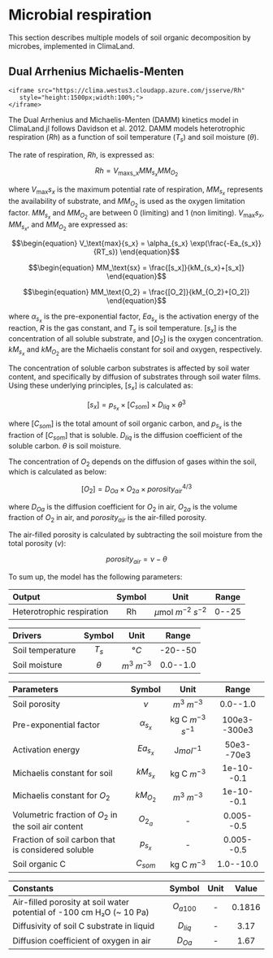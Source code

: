 # Microbial respiration
This section describes multiple models of soil organic decomposition
by microbes, implemented in ClimaLand. 

## Dual Arrhenius Michaelis-Menten

```@raw html
<iframe src="https://clima.westus3.cloudapp.azure.com/jsserve/Rh"
   style="height:1500px;width:100%;">
</iframe>
```

The Dual Arrhenius and Michaelis-Menten (DAMM) kinetics model in ClimaLand.jl follows Davidson et al. 2012. DAMM models heterotrophic respiration ($Rh$) as a function of soil temperature ($T_s$) and soil moisture ($\theta$).

The rate of respiration, $Rh$, is expressed as:
```math
\begin{equation}
    Rh = V_\text{maxs_x}MM_{s_x}MM_{O_2}
\end{equation}
```

where $V_\text{max}{s_x}$ is the maximum potential rate of respiration, $MM_{s_x}$ represents the availability of substrate, and $MM_{O_2}$ is used as the oxygen limitation factor. $MM_{s_x}$ and $MM_{O_2}$ are between 0 (limiting) and 1 (non limiting). $V_\text{max}{s_x}$, $MM_{s_x}$, and $MM_{O_2}$ are expressed as:

```math
\begin{equation}
    V_\text{max}{s_x} = \alpha_{s_x} \exp(\frac{-Ea_{s_x}}{RT_s})
\end{equation}
```
```math
\begin{equation}
    MM_\text{sx} = \frac{[s_x]}{kM_{s_x}+[s_x]}
\end{equation}
```
```math
\begin{equation}
    MM_\text{O_2} = \frac{[O_2]}{kM_{O_2}+[O_2]}
\end{equation}
```
where $\alpha_{s_x}$ is the pre-exponential factor, $Ea_{s_x}$ is the activation energy of the reaction, $R$ is the gas constant, and $T_s$ is soil temperature. $[s_x]$ is the concentration of all soluble substrate, and $[O_2]$ is the oxygen concentration. $kM_{s_x}$ and $kM_{O_2}$ are the Michaelis constant for soil and oxygen, respectively.

The concentration of soluble carbon substrates is affected by soil water content, and specifically by diffusion of substrates through soil water films. Using these underlying principles, $[s_x]$ is calculated as:
```math
\begin{equation}
    [s_x] = p_{s_x}\times[C_{som}]\times D_{liq}\times\theta^3
\end{equation}
```
where $[C_{som}]$ is the total amount of soil organic carbon, and $p_{s_x}$ is the fraction of $[C_{som}]$ that is soluble. $D_{liq}$ is the diffusion coefficient of the soluble carbon. $\theta$ is soil moisture.

The concentration of $O_2$ depends on the diffusion of gases within the soil, which is calculated as below:
```math
\begin{equation}
    [O_2] = D_{Oa}\times O_{2a} \times porosity_{air}^{4/3}
\end{equation}
```
where $D_{Oa}$ is the diffusion coefficient for $O_2$ in air, $O_{2a}$ is the volume fraction of $O_2$ in air, and $porosity_{air}$ is the air-filled porosity.

The air-filled porosity is calculated by subtracting the soil moisture from the total porosity ($\nu$):
```math
\begin{equation}
    porosity_{air} = \nu - \theta
\end{equation}
```

To sum up, the model has the following parameters:

| Output | Symbol | Unit | Range |
| :---         |     :---:      |    :---:      |     :---:   |
| Heterotrophic respiration  | Rh     | $\mu$mol $m^{-2}$ $s^{-2}$  | 0--25 |

| Drivers | Symbol | Unit | Range |
| :---         |     :---:      |    :---:      |     :---:   |
| Soil temperature | $T_s$  | $°C$  | -20--50 |
| Soil moisture     | $\theta$   | $m^3$ $m^{-3}$ | 0.0--1.0 |

| Parameters | Symbol | Unit | Range |
| :---         |     :---:      |    :---:      |     :---:   |
| Soil porosity | $\nu$  | $m^3$ $m^{-3}$  | 0.0--1.0 |
| Pre-exponential factor  | $\alpha_{s_x}$   | kg C $m^{-3}$ $s^{-1}$ | 100e3--300e3 |
| Activation energy | $Ea_{s_x}$  | J$mol^{-1}$  | 50e3--70e3 |
| Michaelis constant for soil    | $kM_{s_x}$   | kg C $m^{-3}$ | 1e-10--0.1 |
| Michaelis constant for $O_2$ | $kM_{O_2}$ | $m^3$ $m^{-3}$  | 1e-10--0.1 |
| Volumetric fraction of $O_2$ in the soil air content  | $O_{2_a}$   | - | 0.005--0.5 |
| Fraction of soil carbon that is considered soluble | $p_{s_x}$ | - | 0.005--0.5 |
| Soil organic C | $C_{som}$  | kg C $m^{-3}$ | 1.0--10.0 |
  
| Constants | Symbol | Unit | Value |
| :---         |     :---:      |    :---:      |     :---:   |
| Air-filled porosity at soil water potential of -100 cm H₂O (~ 10 Pa) | $O_{a100}$ | - | 0.1816 |
| Diffusivity of soil C substrate in liquid | $D_{liq}$ | - | 3.17 |
| Diffusion coefficient of oxygen in air | $D_{Oa}$ | - | 1.67 |

